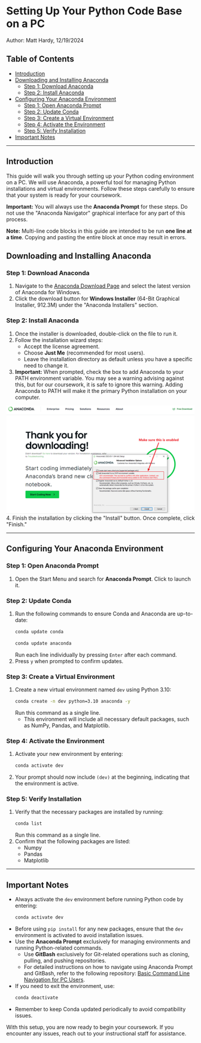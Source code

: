 # Setting Up Your Python Code Base on a PC
Author: Matt Hardy, 12/19/2024
## Table of Contents
- [Introduction](#introduction)
- [Downloading and Installing Anaconda](#downloading-and-installing-anaconda)
  - [Step 1: Download Anaconda](#step-1-download-anaconda)
  - [Step 2: Install Anaconda](#step-2-install-anaconda)
- [Configuring Your Anaconda Environment](#configuring-your-anaconda-environment)
  - [Step 1: Open Anaconda Prompt](#step-1-open-anaconda-prompt)
  - [Step 2: Update Conda](#step-2-update-conda)
  - [Step 3: Create a Virtual Environment](#step-3-create-a-virtual-environment)
  - [Step 4: Activate the Environment](#step-4-activate-the-environment)
  - [Step 5: Verify Installation](#step-5-verify-installation)
- [Important Notes](#important-notes)

---

## Introduction
This guide will walk you through setting up your Python coding environment on a PC. We will use Anaconda, a powerful tool for managing Python installations and virtual environments. Follow these steps carefully to ensure that your system is ready for your coursework.

**Important:** You will always use the **Anaconda Prompt** for these steps. Do not use the "Anaconda Navigator" graphical interface for any part of this process.

**Note:** Multi-line code blocks in this guide are intended to be run **one line at a time**. Copying and pasting the entire block at once may result in errors.

## Downloading and Installing Anaconda

### Step 1: Download Anaconda
1. Navigate to the [Anaconda Download Page](https://www.anaconda.com/download/success) and select the latest version of Anaconda for Windows.
2. Click the download button for **Windows Installer** (64-Bit Graphical Installer, 912.3M) under the "Anaconda Installers" section.

### Step 2: Install Anaconda
1. Once the installer is downloaded, double-click on the file to run it.
2. Follow the installation wizard steps:
   - Accept the license agreement.
   - Choose **Just Me** (recommended for most users).
   - Leave the installation directory as default unless you have a specific need to change it.
3. **Important:** When prompted, check the box to add Anaconda to your PATH environment variable. You may see a warning advising against this, but for our coursework, it is safe to ignore this warning. Adding Anaconda to PATH will make it the primary Python installation on your computer.

![Make sure this is enabled](images/image1.png)
4. Finish the installation by clicking the "Install" button. Once complete, click "Finish."

---

## Configuring Your Anaconda Environment

### Step 1: Open Anaconda Prompt
1. Open the Start Menu and search for **Anaconda Prompt**. Click to launch it.

### Step 2: Update Conda
1. Run the following commands to ensure Conda and Anaconda are up-to-date:
   ```bash
   conda update conda
   ```
   ```bash
   conda update anaconda
   ```
   Run each line individually by pressing `Enter` after each command.
2. Press `y` when prompted to confirm updates.

### Step 3: Create a Virtual Environment
1. Create a new virtual environment named `dev` using Python 3.10:
   ```bash
   conda create -n dev python=3.10 anaconda -y
   ```
   Run this command as a single line.
   - This environment will include all necessary default packages, such as NumPy, Pandas, and Matplotlib.

### Step 4: Activate the Environment
1. Activate your new environment by entering:
   ```bash
   conda activate dev
   ```
2. Your prompt should now include `(dev)` at the beginning, indicating that the environment is active.

### Step 5: Verify Installation
1. Verify that the necessary packages are installed by running:
   ```bash
   conda list
   ```
   Run this command as a single line.
2. Confirm that the following packages are listed:
   - Numpy
   - Pandas
   - Matplotlib

---

## Important Notes
- Always activate the `dev` environment before running Python code by entering:
  ```bash
  conda activate dev
  ```
- Before using `pip install` for any new packages, ensure that the `dev` environment is activated to avoid installation issues.
- Use the **Anaconda Prompt** exclusively for managing environments and running Python-related commands.
  - Use **GitBash** exclusively for Git-related operations such as cloning, pulling, and pushing repositories.
  - For detailed instructions on how to navigate using Anaconda Prompt and GitBash, refer to the following repository: [Basic Command Line Navigation for PC Users](https://github.com/ZeroDarkHardy/Basic-Command-Line-Navigation-for-PC-Users).
- If you need to exit the environment, use:
  ```bash
  conda deactivate
  ```
- Remember to keep Conda updated periodically to avoid compatibility issues.

With this setup, you are now ready to begin your coursework. If you encounter any issues, reach out to your instructional staff for assistance.

